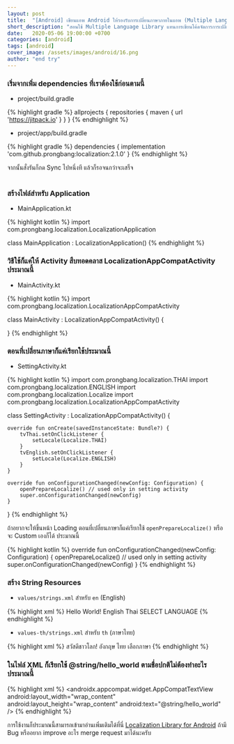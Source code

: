 ```yaml
---
layout: post
title:  "[Android] เขียนแอพ Android ให้รองรับการเปลี่ยนภาษาภายในแอพ (Multiple Language Support in Android)"
short_description: "สอนใช้ Multiple Language Library แทนการเขียนโค้ดจัดการการเปลี่ยนภาษาหลาย ๆ ภาษาเอง"
date:   2020-05-06 19:00:00 +0700
categories: [android]
tags: [android]
cover_image: /assets/images/android/16.png
author: "end try"
---
```


### เริ่มจากเพิ่ม dependencies ที่เราต้องใช้ก่อนตามนี้

- project/build.gradle

{% highlight gradle %}
allprojects {
    repositories {
        maven { url 'https://jitpack.io' }
    }
}
{% endhighlight %}

- project/app/build.gradle

{% highlight gradle %}
dependencies {
    implementation 'com.github.prongbang:localization:2.1.0'
}
{% endhighlight %}

จากนั้นสั่งรันก็กด Sync ไปหนึ่งที แล้วก็รอจนกว่าจะเสร็จ
<br>
<br>

### สร้างไฟล์สำหรับ Application

- MainApplication.kt

{% highlight kotlin %}
import com.prongbang.localization.LocalizationApplication

class MainApplication : LocalizationApplication()
{% endhighlight %}

### วิธีใช้ก็แค่ให้ Activity สืบทอดคลาส LocalizationAppCompatActivity ประมาณนี้

- MainActivity.kt

{% highlight kotlin %}
import com.prongbang.localization.LocalizationAppCompatActivity

class MainActivity : LocalizationAppCompatActivity() {

}
{% endhighlight %}

### ตอนที่เปลี่ยนภาษาก็แค่เรียกใช้ประมาณนี้

- SettingActivity.kt

{% highlight kotlin %}
import com.prongbang.localization.THAI
import com.prongbang.localization.ENGLISH
import com.prongbang.localization.Localize
import com.prongbang.localization.LocalizationAppCompatActivity

class SettingActivity : LocalizationAppCompatActivity() {

	override fun onCreate(savedInstanceState: Bundle?) {
		tvThai.setOnClickListener { 
			setLocale(Localize.THAI) 
		}
		tvEnglish.setOnClickListener { 
			setLocale(Localize.ENGLISH) 
		}
	}

	override fun onConfigurationChanged(newConfig: Configuration) {
		openPrepareLocalize() // used only in setting activity
		super.onConfigurationChanged(newConfig)
	}

}
{% endhighlight %}

ถ้าอยากจะให้ขึ้นหน้า Loading ตอนที่เปลี่ยนภาษาก็แค่เรียกใช้ `openPrepareLocalize()` หรือจะ Custom เองก็ได้ ประมาณนี้

{% highlight kotlin %}
override fun onConfigurationChanged(newConfig: Configuration) {
    openPrepareLocalize() // used only in setting activity
    super.onConfigurationChanged(newConfig)
}
{% endhighlight %}

### สร้าง String Resources

- `values/strings.xml` สำหรับ `en` (English)

{% highlight xml %}
<resources>
	<string name="hello_world">Hello World!</string>
	<string name="language_english">English</string>
	<string name="language_thai">Thai</string>
	<string name="select_language">SELECT LANGUAGE</string>
</resources>
{% endhighlight %}

- `values-th/strings.xml` สำหรับ `th` (ภาษาไทย)

{% highlight xml %}
<resources>
	<string name="hello_world">สวัสดีชาวโลก!</string>
	<string name="language_english">อังกฤษ</string>
	<string name="language_thai">ไทย</string>
	<string name="select_language">เลือกภาษา</string>
</resources>
{% endhighlight %}

### ในไฟล์ XML ก็เรียกใช้ @string/hello_world ตามชื่อปกติไม่ต้องทำอะไรประมาณนี้

{% highlight xml %}
<androidx.appcompat.widget.AppCompatTextView
    android:layout_width="wrap_content"
    android:layout_height="wrap_content"
    android:text="@string/hello_world" />
{% endhighlight %}

การใช้งานก็ประมาณนี้สามารถเข้ามาอ่านเพิ่มเติมได้ที่นี่ [Localization Library for Android](https://raboninco.com/XBxt) ถ้ามี Bug หรืออยาก improve อะไร merge request มาได้นะครับ
<br>
<br>